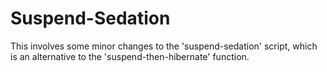 # Suspend-Sedation
This involves some minor changes to the 'suspend-sedation' script, which is an alternative to the 'suspend-then-hibernate' function.
